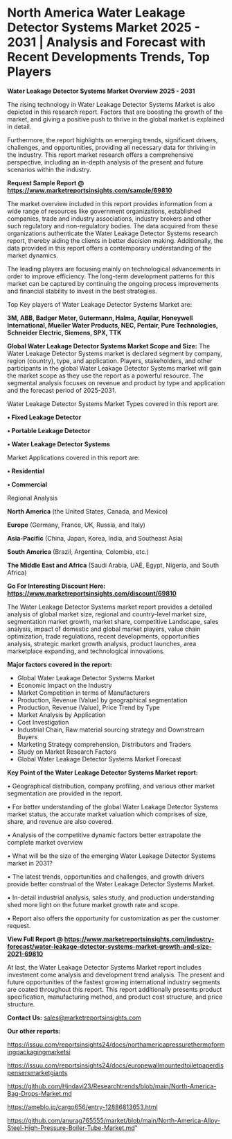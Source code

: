   # North America Water Leakage Detector Systems Market 2025 - 2031 | Analysis and Forecast with Recent Developments Trends, Top Players

<Strong> Water Leakage Detector Systems Market Overview 2025 - 2031</strong>

The rising technology in Water Leakage Detector Systems Market is also depicted in this research report. Factors that are boosting the growth of the market, and giving a positive push to thrive in the global market is explained in detail.

Furthermore, the report highlights on emerging trends, significant drivers, challenges, and opportunities, providing all necessary data for thriving in the industry. This report market research offers a comprehensive perspective, including an in-depth analysis of the present and future scenarios within the industry.

<strong>Request Sample Report @ <a href=https://www.marketreportsinsights.com/sample/69810>https://www.marketreportsinsights.com/sample/69810</a></strong>

The market overview included in this report provides information from a wide range of resources like government organizations, established companies, trade and industry associations, industry brokers and other such regulatory and non-regulatory bodies. The data acquired from these organizations authenticate the Water Leakage Detector Systems research report, thereby aiding the clients in better decision making. Additionally, the data provided in this report offers a contemporary understanding of the market dynamics.

The leading players are focusing mainly on technological advancements in order to improve efficiency. The long-term development patterns for this market can be captured by continuing the ongoing process improvements and financial stability to invest in the best strategies.

Top Key players of Water Leakage Detector Systems Market are:

<strong>3M, ABB, Badger Meter, Gutermann, Halma, Aquilar, Honeywell International, Mueller Water Products, NEC, Pentair, Pure Technologies, Schneider Electric, Siemens, SPX, TTK</strong>

<strong><b>Global Water Leakage Detector Systems Market Scope and Size:</b></strong>
The Water Leakage Detector Systems market is declared segment by company, region (country), type, and application. Players, stakeholders, and other participants in the global Water Leakage Detector Systems market will gain the market scope as they use the report as a powerful resource. The segmental analysis focuses on revenue and product by type and application and the forecast period of 2025-2031.

Water Leakage Detector Systems Market Types covered in this report are:

<strong>• Fixed Leakage Detector

• Portable Leakage Detector

• Water Leakage Detector Systems</strong>

Market Applications covered in this report are:

<strong>• Residential

• Commercial</strong> 

Regional Analysis

<strong>North America</strong> (the United States, Canada, and Mexico)

<strong>Europe</strong> (Germany, France, UK, Russia, and Italy)

<strong>Asia-Pacific</strong> (China, Japan, Korea, India, and Southeast Asia)

<strong>South America</strong> (Brazil, Argentina, Colombia, etc.)

<strong>The Middle East and Africa</strong> (Saudi Arabia, UAE, Egypt, Nigeria, and South Africa)

<strong>Go For Interesting Discount Here: <a href=https://www.marketreportsinsights.com/discount/69810>https://www.marketreportsinsights.com/discount/69810</a></strong>

The Water Leakage Detector Systems market report provides a detailed analysis of global market size, regional and country-level market size, segmentation market growth, market share, competitive Landscape, sales analysis, impact of domestic and global market players, value chain optimization, trade regulations, recent developments, opportunities analysis, strategic market growth analysis, product launches, area marketplace expanding, and technological innovations.

<strong><b>Major factors covered in the report:</b></strong>
<ul>
  <li>Global Water Leakage Detector Systems Market </li>
  <li>Economic Impact on the Industry</li>
  <li>Market Competition in terms of Manufacturers</li>
  <li>Production, Revenue (Value) by geographical segmentation</li>
  <li>Production, Revenue (Value), Price Trend by Type</li>
  <li>Market Analysis by Application</li>
  <li>Cost Investigation</li>
  <li>Industrial Chain, Raw material sourcing strategy and Downstream Buyers</li>
  <li>Marketing Strategy comprehension, Distributors and Traders</li>
  <li>Study on Market Research Factors</li>
  <li>Global Water Leakage Detector Systems Market Forecast</li>
</ul>

<strong><b>Key Point of the Water Leakage Detector Systems Market report:</b></strong>

• Geographical distribution, company profiling, and various other market segmentation are provided in the report.

• For better understanding of the global Water Leakage Detector Systems market status, the accurate market valuation which comprises of size, share, and revenue are also covered.

• Analysis of the competitive dynamic factors better extrapolate the complete market overview

• What will be the size of the emerging Water Leakage Detector Systems market in 2031?

• The latest trends, opportunities and challenges, and growth drivers provide better construal of the Water Leakage Detector Systems Market.

• In-detail industrial analysis, sales study, and production understanding shed more light on the future market growth rate and scope.

• Report also offers the opportunity for customization as per the customer request.

<strong><b>View Full Report @ <a href=https://www.marketreportsinsights.com/industry-forecast/water-leakage-detector-systems-market-growth-and-size-2021-69810>https://www.marketreportsinsights.com/industry-forecast/water-leakage-detector-systems-market-growth-and-size-2021-69810</a></b></strong>


At last, the Water Leakage Detector Systems Market report includes investment come analysis and development trend analysis. The present and future opportunities of the fastest growing international industry segments are coated throughout this report. This report additionally presents product specification, manufacturing method, and product cost structure, and price structure.

<strong>Contact Us:</strong>
sales@marketreportsinsights.com

<strong>Our other reports:</strong>

<a href=https://issuu.com/reportsinsights24/docs/northamericapressurethermoformingpackagingmarketsi>https://issuu.com/reportsinsights24/docs/northamericapressurethermoformingpackagingmarketsi</a>

<a href=https://issuu.com/reportsinsights24/docs/europewallmountedtoiletpaperdispensersmarketgiants>https://issuu.com/reportsinsights24/docs/europewallmountedtoiletpaperdispensersmarketgiants</a>

<a href=https://github.com/Hindavi23/Researchtrends/blob/main/North-America-Bag-Drops-Market.md>https://github.com/Hindavi23/Researchtrends/blob/main/North-America-Bag-Drops-Market.md</a>

<a href=https://ameblo.jp/cargo656/entry-12886813653.html>https://ameblo.jp/cargo656/entry-12886813653.html</a>

<a href=https://github.com/anurag765555/market/blob/main/North-America-Alloy-Steel-High-Pressure-Boiler-Tube-Market.md>https://github.com/anurag765555/market/blob/main/North-America-Alloy-Steel-High-Pressure-Boiler-Tube-Market.md</a>"
